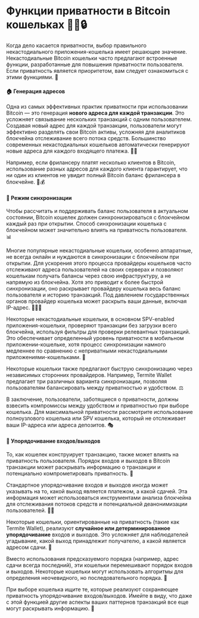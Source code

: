 # Функции приватности в Bitcoin кошельках 🕵️‍♀️🔒

Когда дело касается приватности, выбор правильного некастодиального приложения-кошелька имеет решающее значение. Некастодиальные Bitcoin кошельки часто предлагают встроенные функции, разработанные для повышения приватности пользователя. Если приватность является приоритетом, вам следует ознакомиться с этими функциями. 🧐

#### 🏠 Генерация адресов

Одна из самых эффективных практик приватности при использовании Bitcoin — это генерация **нового адреса для каждой транзакции**. Это усложняет связывание нескольких транзакций с одним пользователем. Создавая новый адрес для каждой транзакции, пользователи могут эффективно разделять свои Bitcoin активы, усложняя для аналитиков блокчейна отслеживание всего потока средств. Большинство современных некастодиальных кошельков автоматически генерируют новые адреса для каждого входящего платежа. 🔄🆕

Например, если фрилансеру платят несколько клиентов в Bitcoin, использование разных адресов для каждого клиента гарантирует, что ни один из клиентов не увидит полный Bitcoin баланс фрилансера в блокчейне. 💼💰

#### 🔄 Режим синхронизации

Чтобы рассчитать и поддерживать баланс пользователя в актуальном состоянии, Bitcoin кошелек должен синхронизироваться с блокчейном каждый раз при открытии. Способ синхронизации кошелька с блокчейном может значительно влиять на приватность пользователя. 📊

Многие популярные некастодиальные кошельки, особенно аппаратные, не всегда онлайн и нуждаются в синхронизации с блокчейном при открытии. Для ускорения этого процесса провайдеры кошельков часто отслеживают адреса пользователей на своих серверах и позволяют кошелькам получать балансы через свою инфраструктуру, а не напрямую из блокчейна. Хотя это приводит к более быстрой синхронизации, оно раскрывает провайдеру кошелька весь баланс пользователя и историю транзакций. Под давлением государственных органов провайдер кошелька может раскрыть ваши данные, включая IP-адрес. 🏃‍♂️🚫

Некоторые некастодиальные кошельки, в основном SPV-enabled приложения-кошельки, проверяют транзакции без загрузки всего блокчейна, используя фильтры для проверки релевантных транзакций. Это обеспечивает определенный уровень приватности в мобильном приложении-кошельке, хотя процесс синхронизации намного медленнее по сравнению с неприватными некастодиальными приложениями-кошельками. 🐢

Некоторые кошельки также предлагают быструю синхронизацию через независимых сторонних провайдеров. Например, Termite Wallet предлагает три различных варианта синхронизации, позволяя пользователям балансировать между приватностью и удобством. ⚖️

В заключение, пользователи, заботящиеся о приватности, должны взвесить компромиссы между удобством и приватностью при выборе кошелька. Для максимальной приватности рассмотрите использование полноузлового кошелька или SPV кошелька, который не отслеживает ваши IP-адреса или адреса депозитов. 🎭

#### 🔀 Упорядочивание входов/выходов

То, как кошелек конструирует транзакцию, также может влиять на приватность пользователя. Порядок входов и выходов в Bitcoin транзакции может раскрывать информацию о транзакции и потенциально компрометировать приватность. 🧩

Стандартное упорядочивание входов и выходов иногда может указывать на то, какой выход является платежом, а какой сдачей. Эта информация может использоваться инструментами анализа блокчейна для отслеживания потоков средств и потенциальной деанонимизации пользователей. 🕵️‍♂️

Некоторые кошельки, ориентированные на приватность (такие как Termite Wallet), реализуют **случайное или детерминированное упорядочивание** входов и выходов. Это усложняет для наблюдателей угадывание, какой выход принадлежит получателю, а какой является адресом сдачи. 🎲

Вместо использования предсказуемого порядка (например, адрес сдачи всегда последний), эти кошельки перемешивают порядок входов и выходов. Некоторые кошельки могут использовать алгоритмы для определения неочевидного, но последовательного порядка. 🔀

При выборе кошелька ищите те, которые реализуют сохраняющее приватность упорядочивание входов/выходов. Имейте в виду, что даже с этой функцией другие аспекты ваших паттернов транзакций все еще могут раскрывать информацию. 👀